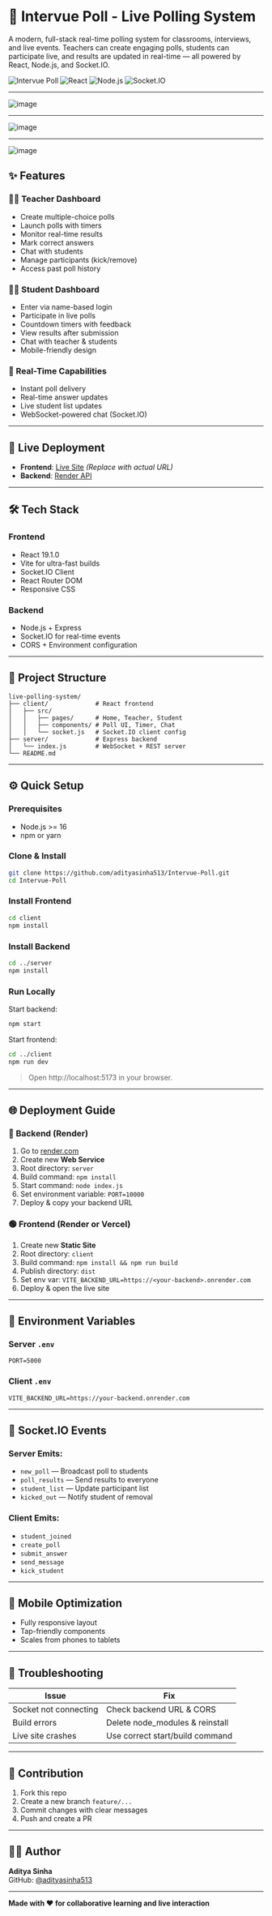 # 🎯 Intervue Poll - Live Polling System

A modern, full-stack real-time polling system for classrooms, interviews, and live events. Teachers can create engaging polls, students can participate live, and results are updated in real-time — all powered by React, Node.js, and Socket.IO.

![Intervue Poll](https://img.shields.io/badge/Intervue-Poll-blue?style=for-the-badge&logo=react)
![React](https://img.shields.io/badge/React-19.1.0-61DAFB?style=for-the-badge&logo=react)
![Node.js](https://img.shields.io/badge/Node.js-Express-339933?style=for-the-badge&logo=node.js)
![Socket.IO](https://img.shields.io/badge/Socket.IO-4.8.1-010101?style=for-the-badge&logo=socket.io)

---
![image](https://github.com/user-attachments/assets/03fb097e-62e7-4637-8be0-6acd7e8932f0)

---
![image](https://github.com/user-attachments/assets/4767ac65-6783-4c49-b889-b1b276ad8df6)

---
![image](https://github.com/user-attachments/assets/0a93cf17-92f3-48d6-8f7e-280c1d16c32a)

## ✨ Features

### 👩‍🏫 Teacher Dashboard
- Create multiple-choice polls
- Launch polls with timers
- Monitor real-time results
- Mark correct answers
- Chat with students
- Manage participants (kick/remove)
- Access past poll history

### 👨‍🎓 Student Dashboard
- Enter via name-based login
- Participate in live polls
- Countdown timers with feedback
- View results after submission
- Chat with teacher & students
- Mobile-friendly design

### 🔄 Real-Time Capabilities
- Instant poll delivery
- Real-time answer updates
- Live student list updates
- WebSocket-powered chat (Socket.IO)

---

## 🚀 Live Deployment

- **Frontend**: [Live Site](https://your-frontend-url.onrender.com) *(Replace with actual URL)*
- **Backend**: [Render API](https://your-backend-url.onrender.com)

---

## 🛠️ Tech Stack

### Frontend
- React 19.1.0
- Vite for ultra-fast builds
- Socket.IO Client
- React Router DOM
- Responsive CSS

### Backend
- Node.js + Express
- Socket.IO for real-time events
- CORS + Environment configuration

---

## 📁 Project Structure

```
live-polling-system/
├── client/             # React frontend
│   ├── src/
│   │   ├── pages/      # Home, Teacher, Student
│   │   ├── components/ # Poll UI, Timer, Chat
│   │   └── socket.js   # Socket.IO client config
├── server/             # Express backend
│   └── index.js        # WebSocket + REST server
└── README.md
```

---

## ⚙️ Quick Setup

### Prerequisites
- Node.js >= 16
- npm or yarn

### Clone & Install
```bash
git clone https://github.com/adityasinha513/Intervue-Poll.git
cd Intervue-Poll
```

### Install Frontend
```bash
cd client
npm install
```

### Install Backend
```bash
cd ../server
npm install
```

### Run Locally
Start backend:
```bash
npm start
```
Start frontend:
```bash
cd ../client
npm run dev
```

> Open http://localhost:5173 in your browser.

---

## 🌐 Deployment Guide

### 🔵 Backend (Render)
1. Go to [render.com](https://render.com)
2. Create new **Web Service**
3. Root directory: `server`
4. Build command: `npm install`
5. Start command: `node index.js`
6. Set environment variable: `PORT=10000`
7. Deploy & copy your backend URL

### 🟢 Frontend (Render or Vercel)
1. Create new **Static Site**
2. Root directory: `client`
3. Build command: `npm install && npm run build`
4. Publish directory: `dist`
5. Set env var: `VITE_BACKEND_URL=https://<your-backend>.onrender.com`
6. Deploy & open the live site

---

## 🔌 Environment Variables

### Server `.env`
```env
PORT=5000
```

### Client `.env`
```env
VITE_BACKEND_URL=https://your-backend.onrender.com
```

---

## 🧠 Socket.IO Events

### Server Emits:
- `new_poll` — Broadcast poll to students
- `poll_results` — Send results to everyone
- `student_list` — Update participant list
- `kicked_out` — Notify student of removal

### Client Emits:
- `student_joined`
- `create_poll`
- `submit_answer`
- `send_message`
- `kick_student`

---

## 📱 Mobile Optimization

- Fully responsive layout
- Tap-friendly components
- Scales from phones to tablets

---

## 🧪 Troubleshooting

| Issue | Fix |
|-------|-----|
| Socket not connecting | Check backend URL & CORS |
| Build errors | Delete node_modules & reinstall |
| Live site crashes | Use correct start/build command |

---

## 🤝 Contribution

1. Fork this repo
2. Create a new branch `feature/...`
3. Commit changes with clear messages
4. Push and create a PR

---

## 👨‍💻 Author

**Aditya Sinha**  
GitHub: [@adityasinha513](https://github.com/adityasinha513)

---


**Made with ❤️ for collaborative learning and live interaction**

